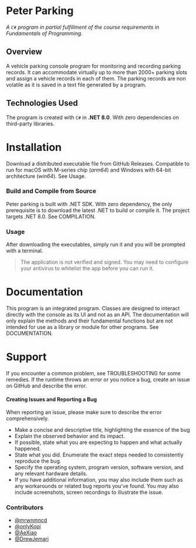 # Peter Parking
*A `C#` program in partial fulfillment of the course requirements in Fundamentals of Programming.*

## Overview
A vehicle parking console program for monitoring and recording parking records. It can accommodate virtually up to more than 2000+ parking slots and assign a vehicle records in each of them. The parking records are non volatile as it is saved in a text file generated by a program. 

## Technologies Used
The program is created with `C#` in **.NET 8.0**. With zero dependencies on third-party libraries.

# Installation
Download a distributed executable file from GitHub Releases. Compatible to run for macOS with M-series chip (*arm64*) and Windows with 64-bit architecture (*win64*). See Usage.

### Build and Compile from Source
Peter parking is built with .NET SDK. With zero dependency, the only prerequisite is to download the latest .NET to build or compile it. The project targets .NET 8.0. See COMPILATION.

### Usage
After downloading the executables, simply run it and you will be prompted with a terminal.

> The application is not verified and signed. You may need to configure your antivirus to whitelist the app before you can run it.

# Documentation
This program is an integrated program. Classes are designed to interact directly with the console as its UI and not as an API. The documentation will only explain the methods and their fundamental functions but are not intended for use as a library or module for other programs. See DOCUMENTATION.

# Support
If you encounter a common problem, see TROUBLESHOOTING for some remedies. If the runtime throws an error or you notice a bug, create an issue on GitHub and describe the error.

#### Creating Issues and Reporting a Bug
When reporting an issue, please make sure to describe the error comprehensively. 
- Make a concise and descriptive title, highlighting the essence of the bug
- Explain the observed behavior and its impact. 
- If possible, state what you are expecting to happen and what actually happened.
- State what you did. Enumerate the exact steps needed to consistently reproduce the bug.
- Specify the operating system, program version, software version, and any relevant hardware details.
- If you have additional information, you may also include them such as any workarounds or related bug reports you've found. You may also include screenshots, screen recordings to illustrate the issue.

### Contributors
- [@mrwnmncd](https://github.com/mrwnmncd)
- [@onlyKopi](https://github.com/onlyKopi)
- [@AeXiao](https://github.com/AeXiao)
- [@DrewJemari](https://github.com/DrewJemari)